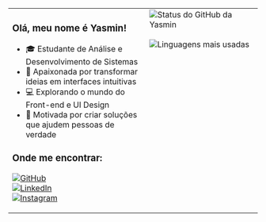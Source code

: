 <table style="border: none;">
  <tr>
    <td valign="top" width="55%">
      
### Olá, meu nome é Yasmin!

- 🎓 Estudante de Análise e Desenvolvimento de Sistemas  
- 🎨 Apaixonada por transformar ideias em interfaces intuitivas  
- 💻 Explorando o mundo do Front-end e UI Design  
- 🌱 Motivada por criar soluções que ajudem pessoas de verdade

### Onde me encontrar: 

[![GitHub](https://img.shields.io/static/v1?label=GitHub&message=yas-kbohnen&color=f8efd4&style=for-the-badge)](https://github.com/yas-kbohnen)  
[![LinkedIn](https://img.shields.io/static/v1?label=LinkedIn&message=yas.kbohnen&color=f8efd4&style=for-the-badge)](https://www.linkedin.com/in/yasmin-kaefer-bohnen-b4341234b/)  
[![Instagram](https://img.shields.io/static/v1?label=Instagram&message=yas.kbohnen&color=f8efd4&style=for-the-badge)](https://www.instagram.com/yas.kbohnen/)

   </td>
   <td valign="top" width="45%">
     
<img src="https://github-readme-stats.vercel.app/api?username=yas-kbohnen&show_icons=true&title_color=783c00&text_color=af552e&icon_color=783c00&bg_color=f8efd4&cache_seconds=2300" alt="Status do GitHub da Yasmin" />

<br>
<br>

<img src="https://github-readme-stats.vercel.app/api/top-langs/?username=yas-kbohnen&layout=compact&title_color=783c00&text_color=af552e&bg_color=f8efd4" alt="Linguagens mais usadas" />

   </td>
  </tr>
</table>
